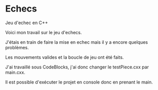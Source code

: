 # Echecs
Jeu d'echec en C++

Voici mon travail sur le jeu d'echecs.

J'étais en train de faire la mise en echec mais il y a encore quelques problèmes.

Les mouvements valides et la boucle de jeu ont été faits.


J'ai travaillé sous CodeBlocks, j'ai donc changer le testPiece.cxx par main.cxx.

Il est possible d'exécuter le projet en console donc en prenant le main.

